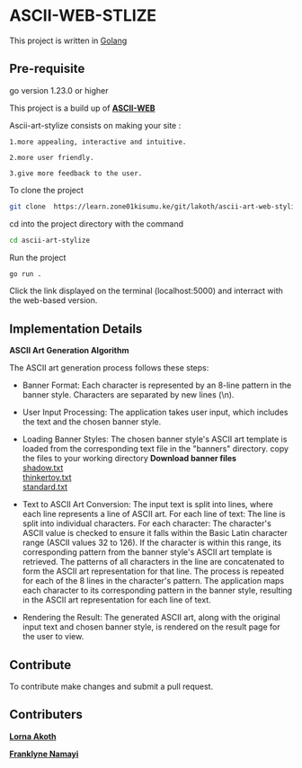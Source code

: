 # ASCII-WEB-STLIZE
This project is written in [Golang](https://go.dev/)
## Pre-requisite
go version 1.23.0 or higher



This project is a build up of **[ASCII-WEB](https://learn.zone01kisumu.ke/git/lakoth/ascii-art-web)**

Ascii-art-stylize consists on making your site :

    1.more appealing, interactive and intuitive.
    
    2.more user friendly.

    3.give more feedback to the user.

To clone the project 
```bash
git clone  https://learn.zone01kisumu.ke/git/lakoth/ascii-art-web-stylize
```
cd into the project directory with the command
```bash
cd ascii-art-stylize
```
Run the project
```bash
go run .
```
Click  the link displayed on the terminal (localhost:5000) and interract with the web-based version.

## Implementation Details

**ASCII Art Generation Algorithm**

The ASCII art generation process follows these steps:

* Banner Format:
        Each character is represented by an 8-line pattern in the banner style.
        Characters are separated by new lines (\n).

* User Input Processing:
        The application takes user input, which includes the text and the chosen banner style.

* Loading Banner Styles:
        The chosen banner style's ASCII art template is loaded from the corresponding text file in the "banners" directory.
        copy the files to your working directory
        **Download banner files**<br>
                [shadow.txt](https://learn.zone01kisumu.ke/git/root/public/src/branch/master/subjects/ascii-art/standard.txt)<br>
                [thinkertoy.txt](https://learn.zone01kisumu.ke/git/root/public/src/branch/master/subjects/ascii-art/thinkertoy.txt)<br>
                [standard.txt](https://learn.zone01kisumu.ke/git/root/public/src/branch/master/subjects/ascii-art/standard.txt)<br>

* Text to ASCII Art Conversion:
        The input text is split into lines, where each line represents a line of ASCII art.
        For each line of text:
            The line is split into individual characters.
            For each character:
                The character's ASCII value is checked to ensure it falls within the Basic Latin character range (ASCII values 32 to 126).
                If the character is within this range, its corresponding pattern from the banner style's ASCII art template is retrieved.
                The patterns of all characters in the line are concatenated to form the ASCII art representation for that line.
                The process is repeated for each of the 8 lines in the character's pattern.
                The application maps each character to its corresponding pattern in the banner style, resulting in the ASCII art representation for each line of text.

* Rendering the Result:
        The generated ASCII art, along with the original input text and chosen banner style, is rendered on the result page for the user to view.




## Contribute
To contribute make changes and submit a pull request.

## Contributers

**[Lorna Akoth](https://github.com/akothouma)**

**[Franklyne Namayi](https://github.com/fnamayi)**

